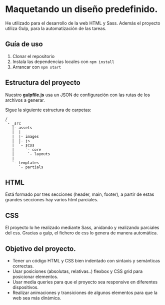 # Maquetando un diseño predefinido.

He utilizado para el desarrollo de la web HTML y Sass. Además el proyecto utiliza Gulp, para la automatización de las tareas.

## Guía de uso

1. Clonar el repositorio
2. Instala las dependencias locales con `npm install`
3. Arrancar con `npm start`

## Estructura del proyecto

Nuestro **gulpfile.js** usa un JSON de configuración con las rutas de los archivos a generar.

Sigue la siguiente estructura de carpetas:

```
/
`- _src
   |- assets
   |  |
   |  |- images
   |  |- js
   |  `- scss
   |     `- core
   |      `- layouts
   |
   `- templates
      `- partials

```

## HTML

Está formado por tres secciones (header, main, footer), a partir de estas grandes secciones hay varios html parciales.

## CSS

El proyecto lo he realizado mediante Sass, anidando y realizando parciales del css. Gracias a gulp, el fichero de css lo genera de manera automática.

## Objetivo del proyecto.

- Tener un código HTML y CSS bien indentado con sintaxis y semánticas correctas.
- Usar posiciones (absolutas, relativas..) flexbox y CSS grid para posicionar elementos.
- Usar media queries para que el proyecto sea responsive en diferentes dispositivos.
- Realizar animaciones y transiciones de algunos elementos para que la web sea más dinámica.
